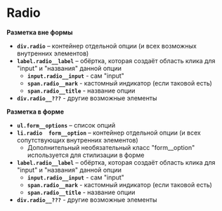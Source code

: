 # Radio

**Разметка вне формы**
- **`div.radio`** – контейнер отдельной опции (и всех возможных внутренних элементов)
- **`label.radio__label`** – обёртка, которая создаёт область клика для "input" и "названия" данной опции
  - **`input.radio__input`** - сам "input"
  - **`span.radio__mark`** - кастомный индикатор (если таковой есть)
  - **`span.radio__title`** - название опции
- **`div.radio__???`** - другие возможные элементы


**Разметка в форме**
- **`ul.form__options`** – список опций
- **`li.radio  form__option`** – контейнер отдельной опции (и всех сопутствующих внутренних элементов)
  - Дополнительный необязательный класс "form__option" используется для стилизации в форме
- **`label.radio__label`** – обёртка, которая создаёт область клика для "input" и "названия" данной опции
  - **`input.radio__input`** - сам "input"
  - **`span.radio__mark`** - кастомный индикатор (если таковой есть)
  - **`span.radio__title`** - название опции
- **`div.radio__???`** - другие возможные элементы